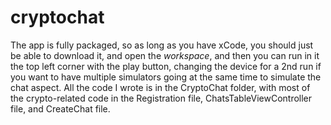 # cryptochat

The app is fully packaged, so as long as you have xCode, you should just be able to download it, and open the *workspace*, and then you can run in it the top left corner with the play button, changing the device for a 2nd run if you want to have multiple simulators going at the same time to simulate the chat aspect. All the code I wrote is in the CryptoChat folder, with most of the crypto-related code in the Registration file, ChatsTableViewController file, and CreateChat file. 
